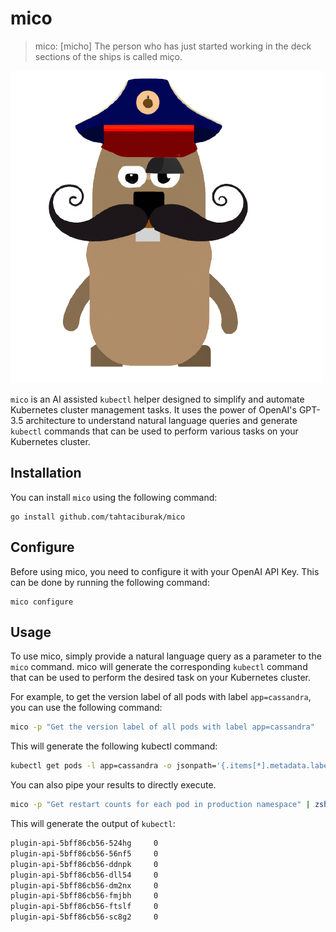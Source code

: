 # mico

>mico: [micho] The person who has just started working in the deck sections of the ships is called miço.

![mascot](img/mascot.png)

`mico` is an AI assisted `kubectl` helper designed to simplify and automate Kubernetes cluster management tasks. It uses the power of OpenAI's GPT-3.5 architecture to understand natural language queries and generate `kubectl` commands that can be used to perform various tasks on your Kubernetes cluster.
## Installation
You can install `mico` using the following command:
```
go install github.com/tahtaciburak/mico
```

## Configure
Before using mico, you need to configure it with your OpenAI API Key. This can be done by running the following command:
```
mico configure
```

## Usage
To use mico, simply provide a natural language query as a parameter to the `mico` command. mico will generate the corresponding `kubectl` command that can be used to perform the desired task on your Kubernetes cluster.

For example, to get the version label of all pods with label `app=cassandra`, you can use the following command:
```bash
mico -p "Get the version label of all pods with label app=cassandra"
```
This will generate the following kubectl command:
```bash
kubectl get pods -l app=cassandra -o jsonpath='{.items[*].metadata.labels.version'
```

You can also pipe your results to directly execute.

```bash
mico -p "Get restart counts for each pod in production namespace" | zsh
```

This will generate the output of `kubectl`:
```bash
plugin-api-5bff86cb56-524hg     0
plugin-api-5bff86cb56-56nf5     0
plugin-api-5bff86cb56-ddnpk     0
plugin-api-5bff86cb56-dll54     0
plugin-api-5bff86cb56-dm2nx     0
plugin-api-5bff86cb56-fmjbh     0
plugin-api-5bff86cb56-ftslf     0
plugin-api-5bff86cb56-sc8g2     0
```


